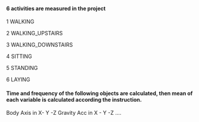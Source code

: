 #### 6 activities are measured in the project
1 WALKING

2 WALKING_UPSTAIRS

3 WALKING_DOWNSTAIRS

4 SITTING

5 STANDING

6 LAYING

#### Time and frequency of the following objects are calculated, then mean of each variable is calculated according the instruction.

Body Axis in X- Y -Z
Gravity Acc in X - Y -Z 
.... 
